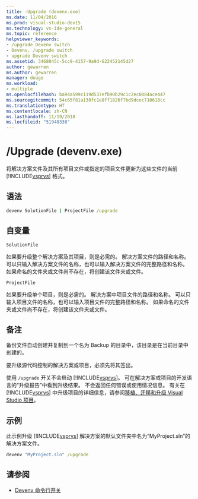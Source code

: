 ```yaml
---
title: -Upgrade (devenv.exe)
ms.date: 11/04/2016
ms.prod: visual-studio-dev15
ms.technology: vs-ide-general
ms.topic: reference
helpviewer_keywords:
- /upgrade Devenv switch
- Devenv, /upgrade switch
- upgrade Devenv switch
ms.assetid: 3468045c-5cc9-4157-9a9d-622452145d27
author: gewarren
ms.author: gewarren
manager: douge
ms.workload:
- multiple
ms.openlocfilehash: ba94a599c119d537efb90b29c1c2ec0084ace447
ms.sourcegitcommit: 54c65f81a138fc1e8ff1826f7bd9dcec710618cc
ms.translationtype: HT
ms.contentlocale: zh-CN
ms.lasthandoff: 11/19/2018
ms.locfileid: "51948330"
---
```

# <a name="upgrade-devenvexe"></a>/Upgrade (devenv.exe)
将解决方案文件及其所有项目文件或指定的项目文件更新为这些文件的当前 [!INCLUDE[vsprvs](../../code-quality/includes/vsprvs_md.md)] 格式。

## <a name="syntax"></a>语法

```cmd
devenv SolutionFile | ProjectFile /upgrade
```

## <a name="arguments"></a>自变量
 `SolutionFile`

 如果要升级整个解决方案及其项目，则是必需的。 解决方案文件的路径和名称。 可以只输入解决方案文件的名称，也可以输入解决方案文件的完整路径和名称。 如果命名的文件夹或文件尚不存在，将创建该文件夹或文件。

 `ProjectFile`

 如果要升级单个项目，则是必需的。 解决方案中项目文件的路径和名称。 可以只输入项目文件的名称，也可以输入项目文件的完整路径和名称。 如果命名的文件夹或文件尚不存在，将创建该文件夹或文件。

## <a name="remarks"></a>备注
 备份文件自动创建并复制到一个名为 Backup 的目录中，该目录是在当前目录中创建的。

 要升级源代码控制的解决方案或项目，必须先将其签出。

 使用 `/upgrade` 开关不会启动 [!INCLUDE[vsprvs](../../code-quality/includes/vsprvs_md.md)]。 可在解决方案或项目的开发语言的“升级报告”中看到升级结果。 不会返回任何错误或使用情况信息。 有关在 [!INCLUDE[vsprvs](../../code-quality/includes/vsprvs_md.md)] 中升级项目的详细信息，请参阅[移植、迁移和升级 Visual Studio 项目](../../porting/port-migrate-and-upgrade-visual-studio-projects.md)。

## <a name="example"></a>示例
 此示例升级 [!INCLUDE[vsprvs](../../code-quality/includes/vsprvs_md.md)] 解决方案的默认文件夹中名为“MyProject.sln”的解决方案文件。

```cmd
devenv "MyProject.sln" /upgrade
```

## <a name="see-also"></a>请参阅

- [Devenv 命令行开关](../../ide/reference/devenv-command-line-switches.md)